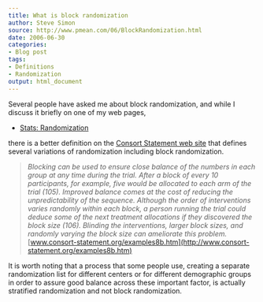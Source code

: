 ```yaml
---
title: What is block randomization
author: Steve Simon
source: http://www.pmean.com/06/BlockRandomization.html
date: 2006-06-30
categories:
- Blog post
tags:
- Definitions
- Randomization
output: html_document
---
```

Several people have asked me about block randomization, and while I
discuss it briefly on one of my web pages,

-   [Stats: Randomization](../plan/random.asp)

there is a better definition on the [Consort Statement web
site](http://www.consort-statement.org/) that defines several variations
of randomization including block randomization.

> *Blocking can be used to ensure close balance of the numbers in each
> group at any time during the trial. After a block of every 10
> participants, for example, five would be allocated to each arm of the
> trial (105). Improved balance comes at the cost of reducing the
> unpredictability of the sequence. Although the order of interventions
> varies randomly within each block, a person running the trial could
> deduce some of the next treatment allocations if they discovered the
> block size (106). Blinding the interventions, larger block sizes, and
> randomly varying the block size can ameliorate this problem.*
> [www.consort-statement.org/examples8b.htm](http://www.consort-statement.org/examples8b.htm)

It is worth noting that a process that some people use, creating a
separate randomization list for different centers or for different
demographic groups in order to assure good balance across these
important factor, is actually stratified randomization and not block
randomization.

